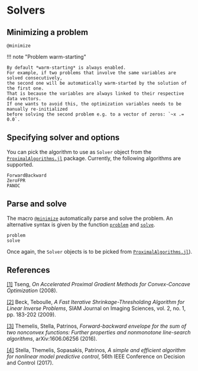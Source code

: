 # Solvers

## Minimizing a problem

```@docs
@minimize
```

!!! note "Problem warm-starting"

    By default *warm-starting* is always enabled.
    For example, if two problems that involve the same variables are solved consecutively,
    the second one will be automatically warm-started by the solution of the first one.
    That is because the variables are always linked to their respective data vectors.
    If one wants to avoid this, the optimization variables needs to be manually re-initialized
    before solving the second problem e.g. to a vector of zeros: `~x .= 0.0`.


## Specifying solver and options

You can pick the algorithm to use as `Solver` object from the
[`ProximalAlgorithms.jl`](https://github.com/kul-forbes/ProximalAlgorithms.jl)
package. Currently, the following algorithms are supported.

```@docs
ForwardBackward
ZeroFPR
PANOC
```


## Parse and solve

The macro [`@minimize`](@ref) automatically parse and solve the problem.
An alternative syntax is given by the function [`problem`](@ref) and [`solve`](@ref).

```@docs
problem
solve
```

Once again, the `Solver` objects is to be picked from
[`ProximalAlgorithms.jl`](https://github.com/kul-forbes/ProximalAlgorithms.jl)).

## References

[[1]](http://www.mit.edu/~dimitrib/PTseng/papers/apgm.pdf) Tseng, *On Accelerated Proximal Gradient Methods for Convex-Concave Optimization* (2008).

[[2]](http://epubs.siam.org/doi/abs/10.1137/080716542) Beck, Teboulle, *A Fast Iterative Shrinkage-Thresholding Algorithm for Linear Inverse Problems*, SIAM Journal on Imaging Sciences, vol. 2, no. 1, pp. 183-202 (2009).

[[3]](https://arxiv.org/abs/1606.06256) Themelis, Stella, Patrinos, *Forward-backward envelope for the sum of two nonconvex functions: Further properties and nonmonotone line-search algorithms*, arXiv:1606.06256 (2016).

[[4]](https://doi.org/10.1109/CDC.2017.8263933) Stella, Themelis, Sopasakis, Patrinos, *A simple and efficient algorithm for nonlinear model predictive control*, 56th IEEE Conference on Decision and Control (2017).
